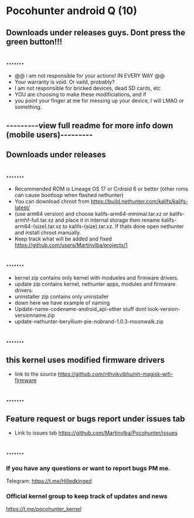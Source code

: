# Pocohunter android Q (10)
## Downloads under releases guys. Dont press the green button!!!
## .......
* @@ i am not responsible for your actions! IN EVERY WAY @@
* Your warranty is void. Or vaild, probably?
* I am not responsible for bricked devices, dead SD cards, etc
* YOU are choosing to make these modificiations, and if 
* you point your finger at me for messing up your device, I will LMAO or something.
## ---------view full readme for more info down (mobile users)---------
## Downloads under releases
## .......
*  Recommended ROM is Lineage OS 17 or Crdroid 6 or better (other roms can cause bootloop when flashed nethunter)
*  You can download chroot from https://build.nethunter.com/kalifs/kalifs-latest/
*  (use arm64 version) and choose kalifs-arm64-minimal.tar.xz or kalifs-armhf-full.tar.xz and place it in internal storage then rename kalifs-arm64-(size).tar.xz to kalifs-(size).tar.xz. If thats done open nethunter and install chroot manually.
* Keep track what will be added and fixed https://github.com/users/Martinvlba/projects/1
## .......
* kernel zip contains only kernel with modueles and firmware drivers.
* update zip contains kernel, nethunter apps, modules and firmware drivers.
* uninstaller zip contains only uninstaller
* down here we have example of naming
* Update-name-codename-android_api-other stuff dont look-version-versionname.zip
* update-nethunter-beryllium-pie-nobrand-1.0.3-moonwalk.zip
## .......
## this kernel uses modified firmware drivers
* link to the source https://github.com/rithvikvibhu/nh-magisk-wifi-firmware
## .......
## Feature request or bugs report under issues tab
* Link to issues tab https://github.com/Martinvlba/Pocohunter/issues
## .......

### If you have any questions or want to report bugs PM me.
Telegram: https://t.me/Hilledkinged

### Official kernel group to keep track of updates and news
https://t.me/pocohunter_kernel
